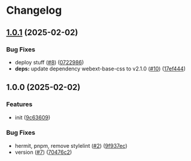 # Changelog

## [1.0.1](https://github.com/SoferAi/web-extension/compare/v1.0.0...v1.0.1) (2025-02-02)


### Bug Fixes

* deploy stuff ([#8](https://github.com/SoferAi/web-extension/issues/8)) ([0722986](https://github.com/SoferAi/web-extension/commit/0722986edb686c518c9a2af09a4fc638d911d154))
* **deps:** update dependency webext-base-css to v2.1.0 ([#10](https://github.com/SoferAi/web-extension/issues/10)) ([17ef444](https://github.com/SoferAi/web-extension/commit/17ef444b4e3ba93671fac3966313461f059b7af9))

## 1.0.0 (2025-02-02)


### Features

* init ([9c63609](https://github.com/SoferAi/web-extension/commit/9c63609ffc9d04ae1eeccce895a98e1c14279bd7))


### Bug Fixes

* hermit, pnpm, remove stylelint ([#2](https://github.com/SoferAi/web-extension/issues/2)) ([9f937ec](https://github.com/SoferAi/web-extension/commit/9f937ec761aa42614d883ca9bddc655aa04381ec))
* version ([#7](https://github.com/SoferAi/web-extension/issues/7)) ([70476c2](https://github.com/SoferAi/web-extension/commit/70476c2a9a7bb62cb3b7e96a4038d7eaac58abd5))

